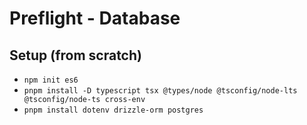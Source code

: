 # Preflight - Database

## Setup (from scratch)

- `npm init es6`
- `pnpm install -D typescript tsx @types/node @tsconfig/node-lts @tsconfig/node-ts cross-env`
- `pnpm install dotenv drizzle-orm postgres`
